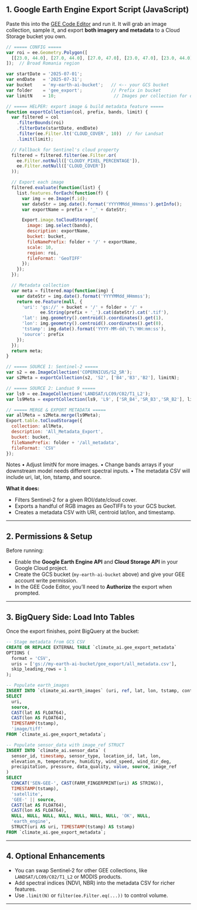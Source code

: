 ## **1. Google Earth Engine Export Script (JavaScript)**

Paste this into the [GEE Code Editor](https://code.earthengine.google.com/) and run it.
It will grab an image collection, sample it, and export **both imagery and metadata** to a Cloud Storage bucket you own.

```javascript
// ===== CONFIG =====
var roi = ee.Geometry.Polygon([
  [[23.0, 44.0], [27.0, 44.0], [27.0, 47.0], [23.0, 47.0], [23.0, 44.0]]
]);  // Broad Romania region

var startDate = '2025-07-01';
var endDate   = '2025-07-31';
var bucket    = 'my-earth-ai-bucket';   // <-- your GCS bucket
var folder    = 'gee_export';           // Prefix in bucket
var limitN    = 10;                      // Images per collection for demo

// ===== HELPER: export image & build metadata feature =====
function exportCollection(col, prefix, bands, limit) {
  var filtered = col
    .filterBounds(roi)
    .filterDate(startDate, endDate)
    .filter(ee.Filter.lt('CLOUD_COVER', 10))  // for Landsat
    .limit(limit);

  // Fallback for Sentinel's cloud property
  filtered = filtered.filter(ee.Filter.or(
    ee.Filter.notNull(['CLOUDY_PIXEL_PERCENTAGE']),
    ee.Filter.notNull(['CLOUD_COVER'])
  ));

  // Export each image
  filtered.evaluate(function(list) {
    list.features.forEach(function(f) {
      var img = ee.Image(f.id);
      var dateStr = img.date().format('YYYYMMdd_HHmmss').getInfo();
      var exportName = prefix + '_' + dateStr;

      Export.image.toCloudStorage({
        image: img.select(bands),
        description: exportName,
        bucket: bucket,
        fileNamePrefix: folder + '/' + exportName,
        scale: 10,
        region: roi,
        fileFormat: 'GeoTIFF'
      });
    });
  });

  // Metadata collection
  var meta = filtered.map(function(img) {
    var dateStr = img.date().format('YYYYMMdd_HHmmss');
    return ee.Feature(null, {
      'uri': 'gs://' + bucket + '/' + folder + '/' +
             ee.String(prefix + '_').cat(dateStr).cat('.tif'),
      'lat': img.geometry().centroid().coordinates().get(1),
      'lon': img.geometry().centroid().coordinates().get(0),
      'tstamp': img.date().format('YYYY-MM-dd\'T\'HH:mm:ss'),
      'source': prefix
    });
  });
  return meta;
}

// ===== SOURCE 1: Sentinel‑2 =====
var s2 = ee.ImageCollection('COPERNICUS/S2_SR');
var s2Meta = exportCollection(s2, 'S2', ['B4','B3','B2'], limitN);

// ===== SOURCE 2: Landsat 9 =====
var ls9 = ee.ImageCollection('LANDSAT/LC09/C02/T1_L2');
var ls9Meta = exportCollection(ls9, 'L9', ['SR_B4','SR_B3','SR_B2'], limitN);

// ===== MERGE & EXPORT METADATA =====
var allMeta = s2Meta.merge(ls9Meta);
Export.table.toCloudStorage({
  collection: allMeta,
  description: 'All_Metadata_Export',
  bucket: bucket,
  fileNamePrefix: folder + '/all_metadata',
  fileFormat: 'CSV'
});
```

Notes
• Adjust limitN for more images.
• Change bands arrays if your downstream model needs different spectral inputs.
• The metadata CSV will include uri, lat, lon, tstamp, and source.


**What it does:**
- Filters Sentinel‑2 for a given ROI/date/cloud cover.
- Exports a handful of RGB images as GeoTIFFs to your GCS bucket.
- Creates a metadata CSV with URI, centroid lat/lon, and timestamp.

---

## **2. Permissions & Setup**
Before running:
- Enable the **Google Earth Engine API** and **Cloud Storage API** in your Google Cloud project.
- Create the GCS bucket (`my-earth-ai-bucket` above) and give your GEE account write permission.
- In the GEE Code Editor, you’ll need to **Authorize** the export when prompted.

---

## **3. BigQuery Side: Load Into Tables**
Once the export finishes, point BigQuery at the bucket:

```sql
-- Stage metadata from GCS CSV
CREATE OR REPLACE EXTERNAL TABLE `climate_ai.gee_export_metadata`
OPTIONS (
  format = 'CSV',
  uris = ['gs://my-earth-ai-bucket/gee_export/all_metadata.csv'],
  skip_leading_rows = 1
);

-- Populate earth_images
INSERT INTO `climate_ai.earth_images` (uri, ref, lat, lon, tstamp, content_type)
SELECT
  uri,
  source,
  CAST(lat AS FLOAT64),
  CAST(lon AS FLOAT64),
  TIMESTAMP(tstamp),
  'image/tiff'
FROM `climate_ai.gee_export_metadata`;

-- Populate sensor_data with image_ref STRUCT
INSERT INTO `climate_ai.sensor_data` (
  sensor_id, timestamp, sensor_type, location_id, lat, lon,
  elevation_m, temperature, humidity, wind_speed, wind_dir_deg,
  precipitation, pressure, data_quality, value, source, image_ref
)
SELECT
  CONCAT('SEN-GEE-', CAST(FARM_FINGERPRINT(uri) AS STRING)),
  TIMESTAMP(tstamp),
  'satellite',
  'GEE-' || source,
  CAST(lat AS FLOAT64),
  CAST(lon AS FLOAT64),
  NULL, NULL, NULL, NULL, NULL, NULL, NULL, 'OK', NULL,
  'earth_engine',
  STRUCT(uri AS uri, TIMESTAMP(tstamp) AS tstamp)
FROM `climate_ai.gee_export_metadata`;
```


---

## **4. Optional Enhancements**
- You can swap Sentinel‑2 for other GEE collections, like `LANDSAT/LC09/C02/T1_L2` or MODIS products.
- Add spectral indices (NDVI, NBR) into the metadata CSV for richer features.
- Use `.limit(N)` or `filter(ee.Filter.eq(...))` to control volume.

---

